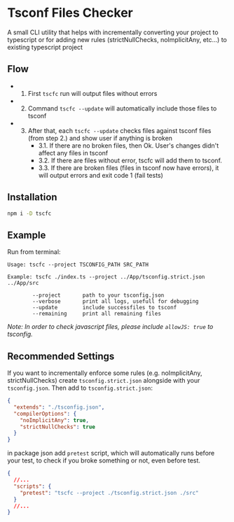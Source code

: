 # Tsconf Files Checker

A small CLI utility that helps with incrementally converting your project to typescript
or for adding new rules (strictNullChecks, noImplicitAny, etc...) to existing typescript project

## Flow

- 1. First `tscfc` run will output files without errors
- 2. Command `tscfc --update` will automatically include those files to tsconf
- 3. After that, each `tscfc --update` checks files against tsconf files (from step 2.) and show user if anything is broken
        - 3.1. If there are no broken files, then Ok. User's changes didn't affect any files in tsconf
        - 3.2. If there are files without error, tscfc will add them to tsconf.
        - 3.3. If there are broken files (files in tsconf now have errors), it will output errors and exit code 1 (fail tests)

## Installation

```sh
npm i -D tscfc
```

## Example

Run from terminal:

```
Usage: tscfc --project TSCONFIG_PATH SRC_PATH

Example: tscfc ./index.ts --project ../App/tsconfig.strict.json ../App/src

        --project       path to your tsconfig.json
        --verbose       print all logs, usefull for debugging
        --update        include successfiles to tsconf
        --remaining     print all remaining files
```

*Note: In order to check javascript files, please include `allowJS: true` to tsconfig.*

## Recommended Settings

If you want to incrementally enforce some rules (e.g. noImplicitAny, strictNullChecks) create
`tsconfig.strict.json` alongside with your `tsconfig.json`. Then add to `tsconfig.strict.json`:

```json
{
  "extends": "./tsconfig.json",
  "compilerOptions": {
    "noImplicitAny": true,
    "strictNullChecks": true
  }
}
```

in package json add `pretest` script, which will automatically runs
before your test, to check if you broke something or not, even before test.

```json
{
  //...
  "scripts": {
    "pretest": "tscfc --project ./tsconfig.strict.json ./src"
  }
  //...
}
```
